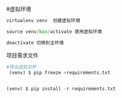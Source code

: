 #虚拟环境

```py
virtualenv venv  创建虚拟环境

source venv/bin/activate 使用虚拟环境

deactivate 切换到主环境
```


项目需求文件

```py
#导出虚拟文件
 (venv) $ pip freeze >requirements.txt


(venv) $ pip install -r requirements.txt
```